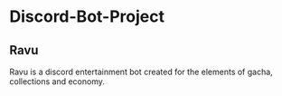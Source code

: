 # Discord-Bot-Project

## Ravu

Ravu is a discord entertainment bot created for the elements of gacha, collections and economy.

